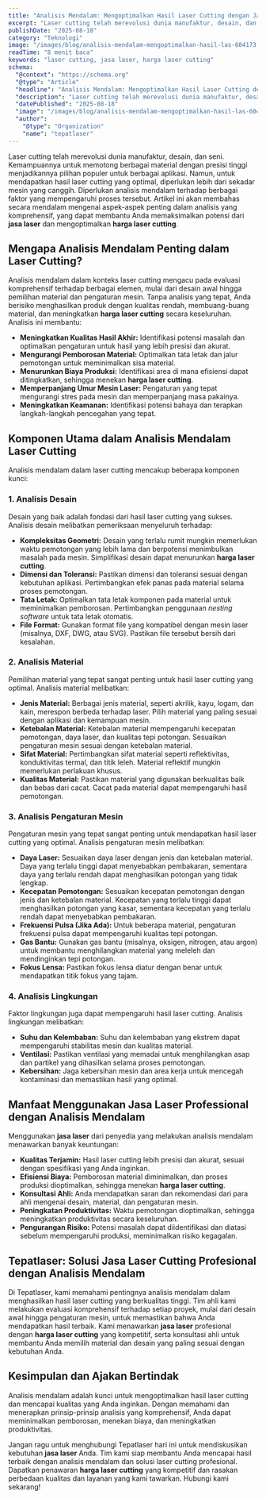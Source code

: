 ```yaml
---
title: "Analisis Mendalam: Mengoptimalkan Hasil Laser Cutting dengan Jasa Laser Profesional"
excerpt: "Laser cutting telah merevolusi dunia manufaktur, desain, dan seni. Kemampuannya untuk memotong berbagai material dengan presisi tinggi menjadikanny..." 
publishDate: "2025-08-18"
category: "Teknologi"
image: "/images/blog/analisis-mendalam-mengoptimalkan-hasil-las-604173.webp"
readTime: "8 menit baca"
keywords: "laser cutting, jasa laser, harga laser cutting"
schema:
  "@context": "https://schema.org"
  "@type": "Article"
  "headline": "Analisis Mendalam: Mengoptimalkan Hasil Laser Cutting dengan Jasa Laser Profesional"
  "description": "Laser cutting telah merevolusi dunia manufaktur, desain, dan seni. Kemampuannya untuk memotong berbagai material dengan presisi tinggi menjadikanny..."
  "datePublished": "2025-08-18"
  "image": "/images/blog/analisis-mendalam-mengoptimalkan-hasil-las-604173.webp"
  "author":
    "@type": "Organization"
    "name": "tepatlaser"
---
```


Laser cutting telah merevolusi dunia manufaktur, desain, dan seni. Kemampuannya untuk memotong berbagai material dengan presisi tinggi menjadikannya pilihan populer untuk berbagai aplikasi. Namun, untuk mendapatkan hasil laser cutting yang optimal, diperlukan lebih dari sekadar mesin yang canggih. Diperlukan analisis mendalam terhadap berbagai faktor yang mempengaruhi proses tersebut. Artikel ini akan membahas secara mendalam mengenai aspek-aspek penting dalam analisis yang komprehensif, yang dapat membantu Anda memaksimalkan potensi dari **jasa laser** dan mengoptimalkan **harga laser cutting**.

## Mengapa Analisis Mendalam Penting dalam Laser Cutting?

Analisis mendalam dalam konteks laser cutting mengacu pada evaluasi komprehensif terhadap berbagai elemen, mulai dari desain awal hingga pemilihan material dan pengaturan mesin. Tanpa analisis yang tepat, Anda berisiko menghasilkan produk dengan kualitas rendah, membuang-buang material, dan meningkatkan **harga laser cutting** secara keseluruhan. Analisis ini membantu:

*   **Meningkatkan Kualitas Hasil Akhir:** Identifikasi potensi masalah dan optimalkan pengaturan untuk hasil yang lebih presisi dan akurat.
*   **Mengurangi Pemborosan Material:** Optimalkan tata letak dan jalur pemotongan untuk meminimalkan sisa material.
*   **Menurunkan Biaya Produksi:** Identifikasi area di mana efisiensi dapat ditingkatkan, sehingga menekan **harga laser cutting**.
*   **Memperpanjang Umur Mesin Laser:** Pengaturan yang tepat mengurangi stres pada mesin dan memperpanjang masa pakainya.
*   **Meningkatkan Keamanan:** Identifikasi potensi bahaya dan terapkan langkah-langkah pencegahan yang tepat.

## Komponen Utama dalam Analisis Mendalam Laser Cutting

Analisis mendalam dalam laser cutting mencakup beberapa komponen kunci:

### 1. Analisis Desain

Desain yang baik adalah fondasi dari hasil laser cutting yang sukses. Analisis desain melibatkan pemeriksaan menyeluruh terhadap:

*   **Kompleksitas Geometri:** Desain yang terlalu rumit mungkin memerlukan waktu pemotongan yang lebih lama dan berpotensi menimbulkan masalah pada mesin. Simplifikasi desain dapat menurunkan **harga laser cutting**.
*   **Dimensi dan Toleransi:** Pastikan dimensi dan toleransi sesuai dengan kebutuhan aplikasi. Pertimbangkan efek panas pada material selama proses pemotongan.
*   **Tata Letak:** Optimalkan tata letak komponen pada material untuk meminimalkan pemborosan. Pertimbangkan penggunaan *nesting software* untuk tata letak otomatis.
*   **File Format:** Gunakan format file yang kompatibel dengan mesin laser (misalnya, DXF, DWG, atau SVG). Pastikan file tersebut bersih dari kesalahan.

### 2. Analisis Material

Pemilihan material yang tepat sangat penting untuk hasil laser cutting yang optimal. Analisis material melibatkan:

*   **Jenis Material:** Berbagai jenis material, seperti akrilik, kayu, logam, dan kain, merespon berbeda terhadap laser. Pilih material yang paling sesuai dengan aplikasi dan kemampuan mesin.
*   **Ketebalan Material:** Ketebalan material mempengaruhi kecepatan pemotongan, daya laser, dan kualitas tepi potongan. Sesuaikan pengaturan mesin sesuai dengan ketebalan material.
*   **Sifat Material:** Pertimbangkan sifat material seperti reflektivitas, konduktivitas termal, dan titik leleh. Material reflektif mungkin memerlukan perlakuan khusus.
*   **Kualitas Material:** Pastikan material yang digunakan berkualitas baik dan bebas dari cacat. Cacat pada material dapat mempengaruhi hasil pemotongan.

### 3. Analisis Pengaturan Mesin

Pengaturan mesin yang tepat sangat penting untuk mendapatkan hasil laser cutting yang optimal. Analisis pengaturan mesin melibatkan:

*   **Daya Laser:** Sesuaikan daya laser dengan jenis dan ketebalan material. Daya yang terlalu tinggi dapat menyebabkan pembakaran, sementara daya yang terlalu rendah dapat menghasilkan potongan yang tidak lengkap.
*   **Kecepatan Pemotongan:** Sesuaikan kecepatan pemotongan dengan jenis dan ketebalan material. Kecepatan yang terlalu tinggi dapat menghasilkan potongan yang kasar, sementara kecepatan yang terlalu rendah dapat menyebabkan pembakaran.
*   **Frekuensi Pulsa (Jika Ada):** Untuk beberapa material, pengaturan frekuensi pulsa dapat mempengaruhi kualitas tepi potongan.
*   **Gas Bantu:** Gunakan gas bantu (misalnya, oksigen, nitrogen, atau argon) untuk membantu menghilangkan material yang meleleh dan mendinginkan tepi potongan.
*   **Fokus Lensa:** Pastikan fokus lensa diatur dengan benar untuk mendapatkan titik fokus yang tajam.

### 4. Analisis Lingkungan

Faktor lingkungan juga dapat mempengaruhi hasil laser cutting. Analisis lingkungan melibatkan:

*   **Suhu dan Kelembaban:** Suhu dan kelembaban yang ekstrem dapat mempengaruhi stabilitas mesin dan kualitas material.
*   **Ventilasi:** Pastikan ventilasi yang memadai untuk menghilangkan asap dan partikel yang dihasilkan selama proses pemotongan.
*   **Kebersihan:** Jaga kebersihan mesin dan area kerja untuk mencegah kontaminasi dan memastikan hasil yang optimal.

## Manfaat Menggunakan Jasa Laser Professional dengan Analisis Mendalam

Menggunakan **jasa laser** dari penyedia yang melakukan analisis mendalam menawarkan banyak keuntungan:

*   **Kualitas Terjamin:** Hasil laser cutting lebih presisi dan akurat, sesuai dengan spesifikasi yang Anda inginkan.
*   **Efisiensi Biaya:** Pemborosan material diminimalkan, dan proses produksi dioptimalkan, sehingga menekan **harga laser cutting**.
*   **Konsultasi Ahli:** Anda mendapatkan saran dan rekomendasi dari para ahli mengenai desain, material, dan pengaturan mesin.
*   **Peningkatan Produktivitas:** Waktu pemotongan dioptimalkan, sehingga meningkatkan produktivitas secara keseluruhan.
*   **Pengurangan Risiko:** Potensi masalah dapat diidentifikasi dan diatasi sebelum mempengaruhi produksi, meminimalkan risiko kegagalan.

## Tepatlaser: Solusi Jasa Laser Cutting Profesional dengan Analisis Mendalam

Di Tepatlaser, kami memahami pentingnya analisis mendalam dalam menghasilkan hasil laser cutting yang berkualitas tinggi. Tim ahli kami melakukan evaluasi komprehensif terhadap setiap proyek, mulai dari desain awal hingga pengaturan mesin, untuk memastikan bahwa Anda mendapatkan hasil terbaik. Kami menawarkan **jasa laser** profesional dengan **harga laser cutting** yang kompetitif, serta konsultasi ahli untuk membantu Anda memilih material dan desain yang paling sesuai dengan kebutuhan Anda.

## Kesimpulan dan Ajakan Bertindak

Analisis mendalam adalah kunci untuk mengoptimalkan hasil laser cutting dan mencapai kualitas yang Anda inginkan. Dengan memahami dan menerapkan prinsip-prinsip analisis yang komprehensif, Anda dapat meminimalkan pemborosan, menekan biaya, dan meningkatkan produktivitas.

Jangan ragu untuk menghubungi Tepatlaser hari ini untuk mendiskusikan kebutuhan **jasa laser** Anda. Tim kami siap membantu Anda mencapai hasil terbaik dengan analisis mendalam dan solusi laser cutting profesional. Dapatkan penawaran **harga laser cutting** yang kompetitif dan rasakan perbedaan kualitas dan layanan yang kami tawarkan. Hubungi kami sekarang!